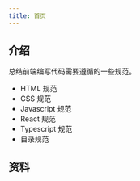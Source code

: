 ```yaml
---
title: 首页
---
```


## 介绍

总结前端编写代码需要遵循的一些规范。

- HTML 规范
- CSS 规范
- Javascript 规范
- React 规范
- Typescript 规范
- 目录规范

## 资料
